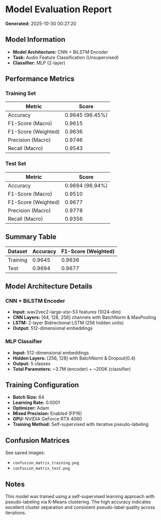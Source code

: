 # Model Evaluation Report

**Generated:** 2025-10-30 00:27:20

## Model Information

- **Model Architecture:** CNN + BiLSTM Encoder
- **Task:** Audio Feature Classification (Unsupervised)
- **Classifier:** MLP (2-layer)

## Performance Metrics

### Training Set

| Metric | Score |
|--------|-------|
| Accuracy | 0.9645 (96.45%) |
| F1-Score (Macro) | 0.9615 |
| F1-Score (Weighted) | 0.9636 |
| Precision (Macro) | 0.9746 |
| Recall (Macro) | 0.9543 |

### Test Set

| Metric | Score |
|--------|-------|
| Accuracy | 0.9694 (96.94%) |
| F1-Score (Macro) | 0.9510 |
| F1-Score (Weighted) | 0.9677 |
| Precision (Macro) | 0.9778 |
| Recall (Macro) | 0.9356 |

## Summary Table

| Dataset | Accuracy | F1-Score (Weighted) |
|---------|----------|---------------------|
| Training | 0.9645 | 0.9636 |
| Test | 0.9694 | 0.9677 |

## Model Architecture Details

### CNN + BiLSTM Encoder
- **Input:** wav2vec2-large-xlsr-53 features (1024-dim)
- **CNN Layers:** [64, 128, 256] channels with BatchNorm & MaxPooling
- **LSTM:** 2-layer Bidirectional LSTM (256 hidden units)
- **Output:** 512-dimensional embeddings

### MLP Classifier
- **Input:** 512-dimensional embeddings
- **Hidden Layers:** [256, 128] with BatchNorm & Dropout(0.4)
- **Output:** 5 classes
- **Total Parameters:** ~3.7M (encoder) + ~200K (classifier)

## Training Configuration

- **Batch Size:** 64
- **Learning Rate:** 0.0001
- **Optimizer:** Adam
- **Mixed Precision:** Enabled (FP16)
- **GPU:** NVIDIA GeForce RTX 4060
- **Training Method:** Self-supervised with iterative pseudo-labeling

## Confusion Matrices

See saved images:
- `confusion_matrix_training.png`
- `confusion_matrix_test.png`

## Notes

This model was trained using a self-supervised learning approach with pseudo-labeling via K-Means clustering. The high accuracy indicates excellent cluster separation and consistent pseudo-label quality across iterations.
